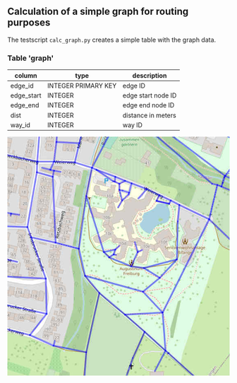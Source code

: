## Calculation of a simple graph for routing purposes

The testscript `calc_graph.py` creates a simple table with the graph data.

### Table 'graph'

column       | type                | description
-------------|---------------------|-------------------------------------
edge_id      | INTEGER PRIMARY KEY | edge ID
edge_start   | INTEGER             | edge start node ID
edge_end     | INTEGER             | edge end node ID
dist         | INTEGER             | distance in meters
way_id       | INTEGER             | way ID


![Visualization of the table 'graph'](./graph.jpg)

